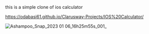 this is a simple clone of ios calculator

https://odabasi61.github.io/Clarusway-Projects/IOS%20Calculator/

![Ashampoo_Snap_2023 01 06_16h25m55s_001_](https://user-images.githubusercontent.com/114237174/211022336-a0241ad3-0c70-4432-bcfd-bf34849e03ee.png)
